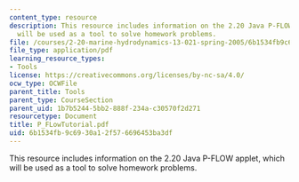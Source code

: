 ```yaml
---
content_type: resource
description: This resource includes information on the 2.20 Java P-FLOW applet, which
  will be used as a tool to solve homework problems.
file: /courses/2-20-marine-hydrodynamics-13-021-spring-2005/6b1534fb9c6930a12f576696453ba3df_P_FLowTutorial.pdf
file_type: application/pdf
learning_resource_types:
- Tools
license: https://creativecommons.org/licenses/by-nc-sa/4.0/
ocw_type: OCWFile
parent_title: Tools
parent_type: CourseSection
parent_uid: 1b7b5244-5bb2-888f-234a-c30570f2d271
resourcetype: Document
title: P_FLowTutorial.pdf
uid: 6b1534fb-9c69-30a1-2f57-6696453ba3df
---
```

This resource includes information on the 2.20 Java P-FLOW applet, which will be used as a tool to solve homework problems.